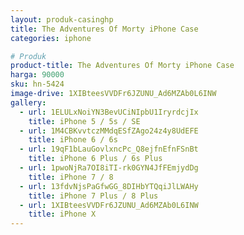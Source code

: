 ```yaml
---
layout: produk-casinghp
title: The Adventures Of Morty iPhone Case
categories: iphone

# Produk
product-title: The Adventures Of Morty iPhone Case
harga: 90000
sku: hn-5424
image-drive: 1XIBteesVVDFr6JZUNU_Ad6MZAb0L6INW
gallery:
  - url: 1ELULxNoiYN3BevUCiNIpbU1IryrdcjIx
    title: iPhone 5 / 5s / SE
  - url: 1M4CBKvvtczMMdqESfZAgo24z4y8UdEFE
    title: iPhone 6 / 6s
  - url: 19qF1bLauGovlxncPc_Q8ejfnEfnFSnBt
    title: iPhone 6 Plus / 6s Plus
  - url: 1pwoNjRa7OI8iTI-rk0GYN4JfFEmjydDg
    title: iPhone 7 / 8
  - url: 13fdvNjsPaGfwGG_8DIHbYTQqiJlLWAHy
    title: iPhone 7 Plus / 8 Plus
  - url: 1XIBteesVVDFr6JZUNU_Ad6MZAb0L6INW
    title: iPhone X
---
```

